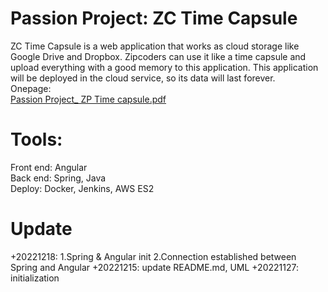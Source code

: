 
# Passion Project: ZC Time Capsule
ZC Time Capsule is a web application that works as cloud storage like Google Drive and Dropbox. Zipcoders can use it like a time capsule and upload everything with a good memory to this application. This application will be deployed in the cloud service, so its data will last forever. \
Onepage:\
[Passion Project_ ZP Time capsule.pdf](https://github.com/HanquanL/ZCTC/files/10249395/Passion.Project_.ZP.Time.capsule.pdf)
# Tools:
Front end: Angular\
Back end: Spring, Java\
Deploy: Docker, Jenkins, AWS ES2

# Update
+20221218:
    1.Spring & Angular init
    2.Connection established between Spring and Angular
+20221215: update README.md, UML
+20221127: initialization
